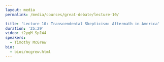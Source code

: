 ```yaml
---
layout: media
permalink: /media/courses/great-debate/lecture-10/

title: 'Lecture 10: Transcendental Skepticism: Aftermath in America'
duration: '25:29'
video: t2yqM_Sp1W4
speakers:
  - Timothy McGrew
bio:
  - bios/mcgrew.html
---
```

